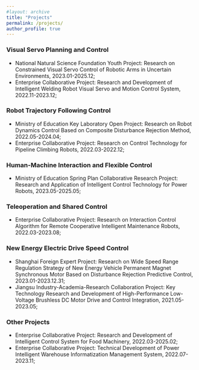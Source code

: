 ```yaml
---
#layout: archive
title: "Projects"
permalink: /projects/
author_profile: true
---
```


### Visual Servo Planning and Control

- National Natural Science Foundation Youth Project: Research on Constrained Visual Servo Control of Robotic Arms in Uncertain Environments, 2023.01-2025.12;
- Enterprise Collaborative Project: Research and Development of Intelligent Welding Robot Visual Servo and Motion Control System, 2022.11-2023.12;

### Robot Trajectory Following Control

- Ministry of Education Key Laboratory Open Project: Research on Robot Dynamics Control Based on Composite Disturbance Rejection Method, 2022.05-2024.04;
- Enterprise Collaborative Project: Research on Control Technology for Pipeline Climbing Robots, 2022.03-2022.12;

### Human-Machine Interaction and Flexible Control

- Ministry of Education Spring Plan Collaborative Research Project: Research and Application of Intelligent Control Technology for Power Robots, 2023.05-2025.05;

### Teleoperation and Shared Control

- Enterprise Collaborative Project: Research on Interaction Control Algorithm for Remote Cooperative Intelligent Maintenance Robots, 2022.03-2023.08;

### New Energy Electric Drive Speed Control

- Shanghai Foreign Expert Project: Research on Wide Speed Range Regulation Strategy of New Energy Vehicle Permanent Magnet Synchronous Motor Based on Disturbance Rejection Predictive Control, 2023.01-2023.12.31;
- Jiangsu Industry-Academia-Research Collaboration Project: Key Technology Research and Development of High-Performance Low-Voltage Brushless DC Motor Drive and Control Integration, 2021.05-2023.05;

### Other Projects

- Enterprise Collaborative Project: Research and Development of Intelligent Control System for Food Machinery, 2022.03-2025.02;
- Enterprise Collaborative Project: Technical Development of Power Intelligent Warehouse Informatization Management System, 2022.07-2023.11;
